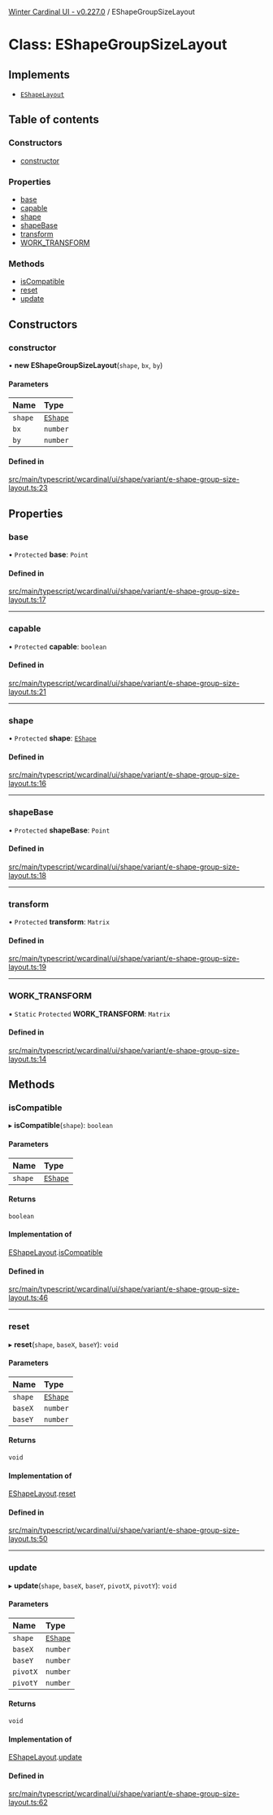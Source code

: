 [Winter Cardinal UI - v0.227.0](../index.md) / EShapeGroupSizeLayout

# Class: EShapeGroupSizeLayout

## Implements

- [`EShapeLayout`](../interfaces/EShapeLayout.md)

## Table of contents

### Constructors

- [constructor](EShapeGroupSizeLayout.md#constructor)

### Properties

- [base](EShapeGroupSizeLayout.md#base)
- [capable](EShapeGroupSizeLayout.md#capable)
- [shape](EShapeGroupSizeLayout.md#shape)
- [shapeBase](EShapeGroupSizeLayout.md#shapebase)
- [transform](EShapeGroupSizeLayout.md#transform)
- [WORK\_TRANSFORM](EShapeGroupSizeLayout.md#work_transform)

### Methods

- [isCompatible](EShapeGroupSizeLayout.md#iscompatible)
- [reset](EShapeGroupSizeLayout.md#reset)
- [update](EShapeGroupSizeLayout.md#update)

## Constructors

### constructor

• **new EShapeGroupSizeLayout**(`shape`, `bx`, `by`)

#### Parameters

| Name | Type |
| :------ | :------ |
| `shape` | [`EShape`](../interfaces/EShape.md) |
| `bx` | `number` |
| `by` | `number` |

#### Defined in

[src/main/typescript/wcardinal/ui/shape/variant/e-shape-group-size-layout.ts:23](https://github.com/winter-cardinal/winter-cardinal-ui/blob/v0.227.0/src/main/typescript/wcardinal/ui/shape/variant/e-shape-group-size-layout.ts#L23)

## Properties

### base

• `Protected` **base**: `Point`

#### Defined in

[src/main/typescript/wcardinal/ui/shape/variant/e-shape-group-size-layout.ts:17](https://github.com/winter-cardinal/winter-cardinal-ui/blob/v0.227.0/src/main/typescript/wcardinal/ui/shape/variant/e-shape-group-size-layout.ts#L17)

___

### capable

• `Protected` **capable**: `boolean`

#### Defined in

[src/main/typescript/wcardinal/ui/shape/variant/e-shape-group-size-layout.ts:21](https://github.com/winter-cardinal/winter-cardinal-ui/blob/v0.227.0/src/main/typescript/wcardinal/ui/shape/variant/e-shape-group-size-layout.ts#L21)

___

### shape

• `Protected` **shape**: [`EShape`](../interfaces/EShape.md)

#### Defined in

[src/main/typescript/wcardinal/ui/shape/variant/e-shape-group-size-layout.ts:16](https://github.com/winter-cardinal/winter-cardinal-ui/blob/v0.227.0/src/main/typescript/wcardinal/ui/shape/variant/e-shape-group-size-layout.ts#L16)

___

### shapeBase

• `Protected` **shapeBase**: `Point`

#### Defined in

[src/main/typescript/wcardinal/ui/shape/variant/e-shape-group-size-layout.ts:18](https://github.com/winter-cardinal/winter-cardinal-ui/blob/v0.227.0/src/main/typescript/wcardinal/ui/shape/variant/e-shape-group-size-layout.ts#L18)

___

### transform

• `Protected` **transform**: `Matrix`

#### Defined in

[src/main/typescript/wcardinal/ui/shape/variant/e-shape-group-size-layout.ts:19](https://github.com/winter-cardinal/winter-cardinal-ui/blob/v0.227.0/src/main/typescript/wcardinal/ui/shape/variant/e-shape-group-size-layout.ts#L19)

___

### WORK\_TRANSFORM

▪ `Static` `Protected` **WORK\_TRANSFORM**: `Matrix`

#### Defined in

[src/main/typescript/wcardinal/ui/shape/variant/e-shape-group-size-layout.ts:14](https://github.com/winter-cardinal/winter-cardinal-ui/blob/v0.227.0/src/main/typescript/wcardinal/ui/shape/variant/e-shape-group-size-layout.ts#L14)

## Methods

### isCompatible

▸ **isCompatible**(`shape`): `boolean`

#### Parameters

| Name | Type |
| :------ | :------ |
| `shape` | [`EShape`](../interfaces/EShape.md) |

#### Returns

`boolean`

#### Implementation of

[EShapeLayout](../interfaces/EShapeLayout.md).[isCompatible](../interfaces/EShapeLayout.md#iscompatible)

#### Defined in

[src/main/typescript/wcardinal/ui/shape/variant/e-shape-group-size-layout.ts:46](https://github.com/winter-cardinal/winter-cardinal-ui/blob/v0.227.0/src/main/typescript/wcardinal/ui/shape/variant/e-shape-group-size-layout.ts#L46)

___

### reset

▸ **reset**(`shape`, `baseX`, `baseY`): `void`

#### Parameters

| Name | Type |
| :------ | :------ |
| `shape` | [`EShape`](../interfaces/EShape.md) |
| `baseX` | `number` |
| `baseY` | `number` |

#### Returns

`void`

#### Implementation of

[EShapeLayout](../interfaces/EShapeLayout.md).[reset](../interfaces/EShapeLayout.md#reset)

#### Defined in

[src/main/typescript/wcardinal/ui/shape/variant/e-shape-group-size-layout.ts:50](https://github.com/winter-cardinal/winter-cardinal-ui/blob/v0.227.0/src/main/typescript/wcardinal/ui/shape/variant/e-shape-group-size-layout.ts#L50)

___

### update

▸ **update**(`shape`, `baseX`, `baseY`, `pivotX`, `pivotY`): `void`

#### Parameters

| Name | Type |
| :------ | :------ |
| `shape` | [`EShape`](../interfaces/EShape.md) |
| `baseX` | `number` |
| `baseY` | `number` |
| `pivotX` | `number` |
| `pivotY` | `number` |

#### Returns

`void`

#### Implementation of

[EShapeLayout](../interfaces/EShapeLayout.md).[update](../interfaces/EShapeLayout.md#update)

#### Defined in

[src/main/typescript/wcardinal/ui/shape/variant/e-shape-group-size-layout.ts:62](https://github.com/winter-cardinal/winter-cardinal-ui/blob/v0.227.0/src/main/typescript/wcardinal/ui/shape/variant/e-shape-group-size-layout.ts#L62)
